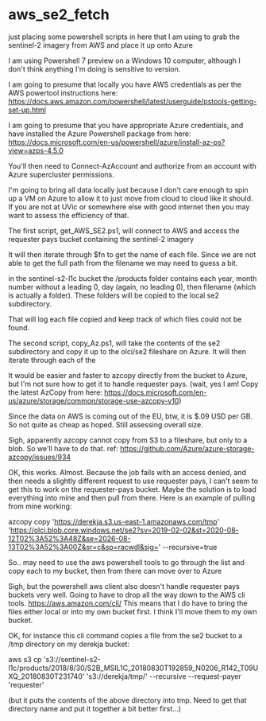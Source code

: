 # aws_se2_fetch

just placing some powershell scripts in here that I am using to grab the sentinel-2 imagery from AWS and place it up onto Azure

I am using Powershell 7 preview on a Windows 10 computer, although I don't think anything I'm doing is sensitive to version.

I am going to presume that locally you have AWS credentials as per the AWS powertool instructions here: https://docs.aws.amazon.com/powershell/latest/userguide/pstools-getting-set-up.html

I am going to presume that you have appropriate Azure credentials, and have installed the Azure Powershell package from here: https://docs.microsoft.com/en-us/powershell/azure/install-az-ps?view=azps-4.5.0

You'll then need to Connect-AzAccount and authorize from an account with Azure supercluster permissions.

I'm going to bring all data locally just because I don't care enough to spin up a VM on Azure to allow it to just move from cloud to cloud like it should. If you are not at UVic or somewhere else with good internet then you may want to assess the efficiency of that.

The first script, get_AWS_SE2.ps1, will connect to AWS and access the requester pays bucket containing the sentinel-2 imagery

It will then iterate through $fn to get the name of each file. Since we are not able to get the full path from the filename we may need to guess a bit.

in the sentinel-s2-l1c bucket the /products folder contains each year, month number without a leading 0, day (again, no leading 0), then filename (which is actually a folder). These folders will be copied to the local se2 subdirectory.

That will log each file copied and keep track of which files could not be found.

The second script, copy_Az.ps1, will take the contents of the se2 subdirectory and copy it up to the olci/se2 fileshare on Azure. It will then iterate through each of the

It would be easier and faster to azcopy directly from the bucket to Azure, but I'm not sure how to get it to handle requester pays. (wait, yes I am! Copy the latest AzCopy from here: https://docs.microsoft.com/en-us/azure/storage/common/storage-use-azcopy-v10)

Since the data on AWS is coming out of the EU, btw, it is $.09 USD per GB. So not quite as cheap as hoped. Still assessing overall size.

Sigh, apparently azcopy cannot copy from S3 to a fileshare, but only to a blob. So we'll have to do that. ref: https://github.com/Azure/azure-storage-azcopy/issues/934

OK, this works. Almost. Because the job fails with an access denied, and then needs a slightly different request to use requester pays, I can't seem to get this to work on the requester-pays bucket. Maybe the solution is to load everything into mine and then pull from there. Here is an example of pulling from mine working:

azcopy copy 'https://derekja.s3.us-east-1.amazonaws.com/tmp' 'https://olci.blob.core.windows.net/se2?sv=2019-02-02&st=2020-08-12T02%3A52%3A48Z&se=2026-08-13T02%3A52%3A00Z&sr=c&sp=racwdl&sig=<redacted>' --recursive=true


So.. may need to use the aws powershell tools to go through the list and copy each to my bucket, then from there can move over to Azure

Sigh, but the powershell aws client also doesn't handle requester pays buckets very well. Going to have to drop all the way down to the AWS cli tools. https://aws.amazon.com/cli/ This means that I do have to bring the files either local or into my own bucket first. I think I'll move them to my own bucket.

OK, for instance this cli command copies a file from the se2 bucket to a /tmp directory on my derekja bucket:

 aws s3 cp 's3://sentinel-s2-l1c/products/2018/8/30/S2B_MSIL1C_20180830T192859_N0206_R142_T09UXQ_20180830T231740' 's3://derekja/tmp/' --recursive --request-payer 'requester'

 (but it puts the contents of the above directory into tmp. Need to get that directory name and put it together a bit better first...)



